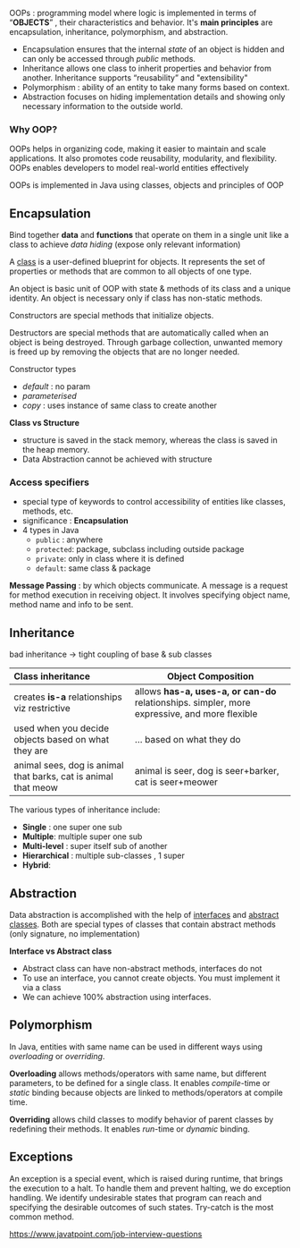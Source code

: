 OOPs : programming model where logic is implemented in terms of “**OBJECTS**” , their characteristics and behavior. It's **main principles** are encapsulation, inheritance, polymorphism, and abstraction.

- Encapsulation ensures that the internal *state* of an object is hidden and can only be accessed through *public* methods. 
- Inheritance allows one class to inherit properties and behavior from another. Inheritance supports “reusability” and "extensibility"
- Polymorphism : ability of an entity to take many forms based on context. 
- Abstraction focuses on hiding implementation details and showing only necessary information to the outside world.

### Why OOP?

OOPs helps in organizing code, making it easier to maintain and scale applications. It also promotes code reusability, modularity, and flexibility. OOPs enables developers to model real-world entities effectively

OOPs is implemented in Java using classes, objects and principles of OOP

## Encapsulation

Bind together **data** and **functions** that operate on them in a single unit like a class to achieve *data hiding* (expose only relevant information)

A [class](https://www.geeksforgeeks.org/classes-objects-java) is a user-defined blueprint for objects. It represents the set of properties or methods that are common to all objects of one type. 

An object is basic unit of OOP with state & methods of its class and a unique identity. An object is necessary only if class has non-static methods.

Constructors are special methods that initialize objects. 

Destructors are special methods that are automatically called when an object is being destroyed. Through garbage collection, unwanted memory is freed up by removing the objects that are no longer needed.

Constructor types
- *default* : no param
- *parameterised*
- *copy* : uses instance of same class to create another

**Class vs Structure**
- structure is saved in the stack memory, whereas the class is saved in the heap memory.
- Data Abstraction cannot be achieved with structure

### Access specifiers
- special type of keywords to control accessibility of entities like classes, methods, etc. 
- significance : **Encapsulation**
- 4 types in Java
	- `public` : anywhere
	- `protected`: package, subclass including outside package
	- `private`: only in class where it is defined
	- `default`: same class & package


**Message Passing** : by which objects communicate. A message is a request for method execution in receiving object. It involves specifying object name, method name and info to be sent.

## Inheritance

bad inheritance -> tight coupling of base & sub classes

| Class inheritance                                              | Object Composition                                                                             |
| :------------------------------------------------------------- | ---------------------------------------------------------------------------------------------- |
| creates **is-a** relationships viz restrictive                 | allows **has-a, uses-a, or can-do** relationships. simpler, more expressive, and more flexible |
| used when you decide objects based on what they are            | … based on what they do                                                                        |
| animal sees, dog is animal that barks, cat is animal that meow | animal is seer, dog is seer+barker, cat is seer+meower                                         |

The various types of inheritance include:
- **Single** : one super one sub
- **Multiple**: multiple super one sub
- **Multi-level** : super itself sub of another
- **Hierarchical** : multiple sub-classes , 1 super
- **Hybrid**: 

## Abstraction

Data abstraction is accomplished with the help of [interfaces](https://www.geeksforgeeks.org/interfaces-in-java) and [abstract classes](https://www.geeksforgeeks.org/abstract-classes-in-java). Both are special types of classes that contain abstract methods (only signature, no implementation)

**Interface vs Abstract class**
- Abstract class can have non-abstract methods, interfaces do not
- To use an interface, you cannot create objects. You must implement it via a class
- We can achieve 100% abstraction using interfaces.

## Polymorphism

In Java, entities with same name can be used in different ways using *overloading* or *overriding*.

**Overloading** allows methods/operators with same name, but different parameters, to be defined for a single class. It enables *compile*-time or *static* binding because objects are linked to methods/operators at compile time.

**Overriding** allows child classes to modify behavior of parent classes by redefining their methods. It enables *run*-time or *dynamic* binding.

## Exceptions

An exception is a special event, which is raised during runtime, that brings the execution to a halt. To handle them and prevent halting, we do exception handling. We identify undesirable states that program can reach and specifying the desirable outcomes of such states.  Try-catch is the most common method.

https://www.javatpoint.com/job-interview-questions